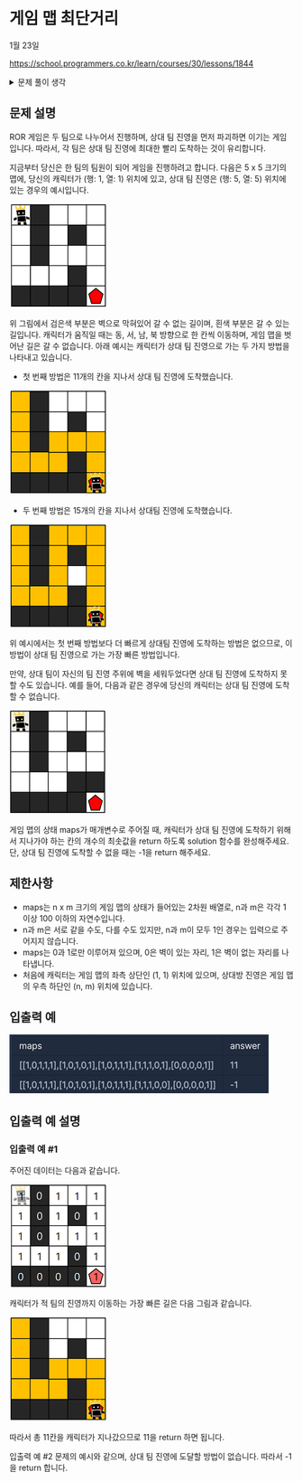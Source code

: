 # 게임 맵 최단거리

1월 23일

https://school.programmers.co.kr/learn/courses/30/lessons/1844

<details>
<summary>문제 풀이 생각</summary>

- 처음에 길 찾는 문제이기에 dfs나 bfs를 생각하였다
- 그리고 나서 문제를 보고 나서 `가장 작은 길의 경로` 를 찾으라는 문구를 보고서 bfs로 풀겠다고 생각
- Node를 큐에 넣고 빼는 식으로 구현을 해보았는데, 방문한 노드만 -1로 바꾸면서 길을 찾아갔더니 문제가 생김
- 나중에 지금까지 온 길의 누적된 값을 알 수 없게 되서 결국에 실패하였음
- 그래서 나중에 정답코드를 보니 dist[][]배열을 하나 더 만들어서 지금 까지 온 길의 누적된 길이를 저장하면서 계속 업데이트하면서 나가는 방식을 사용하였다
- 다음에 다시 풀면서 복습하도록 하여야겠음

**bfs를 구현하며 Queue를 사용할 수 있는 재밌는 문제였던 것 같다.**

</details>

## 문제 설명
ROR 게임은 두 팀으로 나누어서 진행하며, 상대 팀 진영을 먼저 파괴하면 이기는 게임입니다. 따라서, 각 팀은 상대 팀 진영에 최대한 빨리 도착하는 것이 유리합니다.

지금부터 당신은 한 팀의 팀원이 되어 게임을 진행하려고 합니다. 다음은 5 x 5 크기의 맵에, 당신의 캐릭터가 (행: 1, 열: 1) 위치에 있고, 상대 팀 진영은 (행: 5, 열: 5) 위치에 있는 경우의 예시입니다.

![img.png](img.png)

위 그림에서 검은색 부분은 벽으로 막혀있어 갈 수 없는 길이며, 흰색 부분은 갈 수 있는 길입니다. 캐릭터가 움직일 때는 동, 서, 남, 북 방향으로 한 칸씩 이동하며, 게임 맵을 벗어난 길은 갈 수 없습니다.
아래 예시는 캐릭터가 상대 팀 진영으로 가는 두 가지 방법을 나타내고 있습니다.

- 첫 번째 방법은 11개의 칸을 지나서 상대 팀 진영에 도착했습니다.

![img_1.png](img_1.png)

- 두 번째 방법은 15개의 칸을 지나서 상대팀 진영에 도착했습니다.

![img_2.png](img_2.png)

위 예시에서는 첫 번째 방법보다 더 빠르게 상대팀 진영에 도착하는 방법은 없으므로, 이 방법이 상대 팀 진영으로 가는 가장 빠른 방법입니다.

만약, 상대 팀이 자신의 팀 진영 주위에 벽을 세워두었다면 상대 팀 진영에 도착하지 못할 수도 있습니다. 예를 들어, 다음과 같은 경우에 당신의 캐릭터는 상대 팀 진영에 도착할 수 없습니다.

![img_3.png](img_3.png)


게임 맵의 상태 maps가 매개변수로 주어질 때, 캐릭터가 상대 팀 진영에 도착하기 위해서 지나가야 하는 칸의 개수의 최솟값을 return 하도록 solution 함수를 완성해주세요. 단, 상대 팀 진영에 도착할 수 없을 때는 -1을 return 해주세요.

## 제한사항
- maps는 n x m 크기의 게임 맵의 상태가 들어있는 2차원 배열로, n과 m은 각각 1 이상 100 이하의 자연수입니다.
- n과 m은 서로 같을 수도, 다를 수도 있지만, n과 m이 모두 1인 경우는 입력으로 주어지지 않습니다.
- maps는 0과 1로만 이루어져 있으며, 0은 벽이 있는 자리, 1은 벽이 없는 자리를 나타냅니다.
- 처음에 캐릭터는 게임 맵의 좌측 상단인 (1, 1) 위치에 있으며, 상대방 진영은 게임 맵의 우측 하단인 (n, m) 위치에 있습니다.
## 입출력 예
![img_4.png](img_4.png)
## 입출력 예 설명
### 입출력 예 #1
주어진 데이터는 다음과 같습니다.

![img_5.png](img_5.png)

캐릭터가 적 팀의 진영까지 이동하는 가장 빠른 길은 다음 그림과 같습니다.

![img_6.png](img_6.png)

따라서 총 11칸을 캐릭터가 지나갔으므로 11을 return 하면 됩니다.

입출력 예 #2
문제의 예시와 같으며, 상대 팀 진영에 도달할 방법이 없습니다. 따라서 -1을 return 합니다.